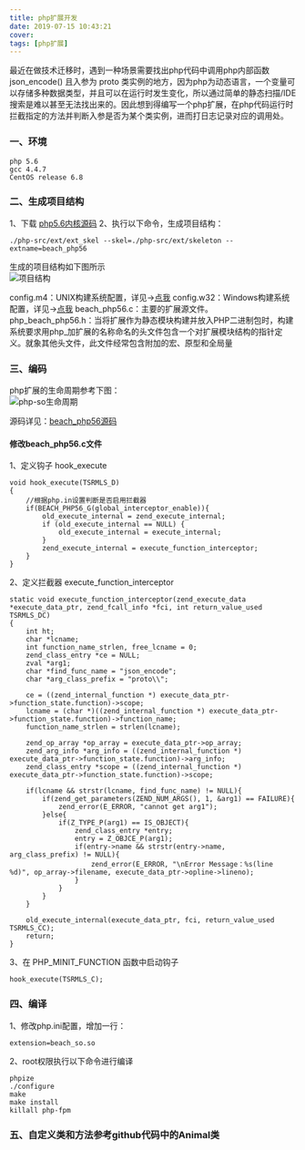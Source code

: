 ```yaml
---
title: php扩展开发
date: 2019-07-15 10:43:21
cover:
tags: [php扩展]
---
```



最近在做技术迁移时，遇到一种场景需要找出php代码中调用php内部函数 json_encode() 且入参为 proto 类实例的地方，因为php为动态语言，一个变量可以存储多种数据类型，并且可以在运行时发生变化，所以通过简单的静态扫描/IDE搜索是难以甚至无法找出来的。因此想到得编写一个php扩展，在php代码运行时拦截指定的方法并判断入参是否为某个类实例，进而打日志记录对应的调用处。

### 一、环境
```
php 5.6
gcc 4.4.7
CentOS release 6.8
```

### 二、生成项目结构
1、下载 [php5.6内核源码](https://github.com/php/php-src)
2、执行以下命令，生成项目结构：
```
./php-src/ext/ext_skel --skel=./php-src/ext/skeleton --extname=beach_php56
```
生成的项目结构如下图所示<br>
![项目结构](/img/php-so/beach_php56_project.png)

config.m4：UNIX构建系统配置，详见->[点我](https://www.php.net/manual/zh/internals2.buildsys.configunix.php)
config.w32：Windows构建系统配置，详见->[点我](https://www.php.net/manual/zh/internals2.buildsys.configwin.php)
beach_php56.c：主要的扩展源文件。
php_beach_php56.h：当将扩展作为静态模块构建并放入PHP二进制包时，构建系统要求用php_加扩展的名称命名的头文件包含一个对扩展模块结构的指针定义。就象其他头文件，此文件经常包含附加的宏、原型和全局量


### 三、编码
php扩展的生命周期参考下图：<br>
![php-so生命周期](/img/php-so/php_extensions_lifecycle.png)

源码详见：[beach_php56源码](https://github.com/victorquan/beach_php56)


#### 修改beach_php56.c文件
1、定义钩子 hook_execute
```
void hook_execute(TSRMLS_D)
{
	//根据php.in设置判断是否启用拦截器
	if(BEACH_PHP56_G(global_interceptor_enable)){
		old_execute_internal = zend_execute_internal;
		if (old_execute_internal == NULL) {
			old_execute_internal = execute_internal;
		}
		zend_execute_internal = execute_function_interceptor;
	}
}
```

2、定义拦截器 execute_function_interceptor
```
static void execute_function_interceptor(zend_execute_data *execute_data_ptr, zend_fcall_info *fci, int return_value_used TSRMLS_DC)
{
	int ht;
	char *lcname;
	int function_name_strlen, free_lcname = 0;
	zend_class_entry *ce = NULL;
	zval *arg1;
	char *find_func_name = "json_encode";
	char *arg_class_prefix = "proto\\";

	ce = ((zend_internal_function *) execute_data_ptr->function_state.function)->scope;
	lcname = (char *)((zend_internal_function *) execute_data_ptr->function_state.function)->function_name;
	function_name_strlen = strlen(lcname);

	zend_op_array *op_array = execute_data_ptr->op_array;
	zend_arg_info *arg_info = ((zend_internal_function *) execute_data_ptr->function_state.function)->arg_info;
	zend_class_entry *scope = ((zend_internal_function *) execute_data_ptr->function_state.function)->scope;

	if(lcname && strstr(lcname, find_func_name) != NULL){
		if(zend_get_parameters(ZEND_NUM_ARGS(), 1, &arg1) == FAILURE){
			zend_error(E_ERROR, "cannot get arg1");
		}else{
			if(Z_TYPE_P(arg1) == IS_OBJECT){
				zend_class_entry *entry;
				entry = Z_OBJCE_P(arg1);
				if(entry->name && strstr(entry->name, arg_class_prefix) != NULL){
					zend_error(E_ERROR, "\nError Message：%s(line %d)", op_array->filename, execute_data_ptr->opline->lineno);
				}
			}
		}
	}

	old_execute_internal(execute_data_ptr, fci, return_value_used TSRMLS_CC);
	return;
}
```

3、在 PHP_MINIT_FUNCTION 函数中启动钩子
```
hook_execute(TSRMLS_C);
```


### 四、编译
1、修改php.ini配置，增加一行：
```
extension=beach_so.so
```

2、root权限执行以下命令进行编译
```
phpize
./configure
make
make install
killall php-fpm
```

### 五、自定义类和方法参考github代码中的Animal类


